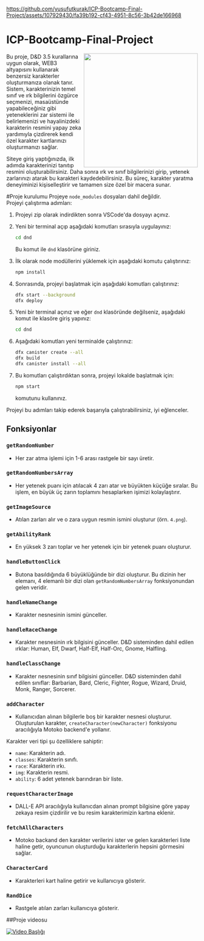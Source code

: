 
https://github.com/yusufutkurak/ICP-Bootcamp-Final-Project/assets/107929430/fa39b192-cf43-4951-8c56-3b42de166968
# ICP-Bootcamp-Final-Project
<img src="https://github.com/yusufutkurak/ICP-Bootcamp-Final-Project/assets/107929430/1bb07613-6f88-4ad2-9d2b-a461a62a1d83" width="300" height="300" align="right">

Bu proje, D&D 3.5 kurallarına uygun olarak, WEB3 altyapısını kullanarak benzersiz karakterler oluşturmanıza olanak tanır. Sistem, karakterinizin temel sınıf ve ırk bilgilerini özgürce seçmenizi, masaüstünde yapabileceğiniz gibi yeteneklerini zar sistemi ile belirlemenizi ve hayalinizdeki karakterin resmini yapay zeka yardımıyla çizdirerek kendi özel karakter kartlarınızı oluşturmanızı sağlar.

Siteye giriş yaptığınızda, ilk adımda karakterinizi tanıtıp resmini oluşturabilirsiniz. Daha sonra ırk ve sınıf bilgilerinizi girip, yetenek zarlarınızı atarak bu karakteri kaydedebilirsiniz. Bu süreç, karakter yaratma deneyiminizi kişiselleştirir ve tamamen size özel bir macera sunar.




#Proje kurulumu
Projeye `node_modules` dosyaları dahil değildir.  
Projeyi çalıştırma adımları:

1. Projeyi zip olarak indirdikten sonra VSCode'da dosyayı açınız.
2. Yeni bir terminal açıp aşağıdaki komutları sırasıyla uygulayınız:

    ```bash
    cd dnd
    ```

    Bu komut ile `dnd` klasörüne giriniz.

3. İlk olarak node modüllerini yüklemek için aşağıdaki komutu çalıştırınız:

    ```bash
    npm install
    ```

4. Sonrasında, projeyi başlatmak için aşağıdaki komutları çalıştırınız:

    ```bash
    dfx start --background
    dfx deploy
    ```

5. Yeni bir terminal açınız ve eğer `dnd` klasöründe değilseniz, aşağıdaki komut ile klasöre giriş yapınız:

    ```bash
    cd dnd
    ```

6. Aşağıdaki komutları yeni terminalde çalıştırınız:

    ```bash
    dfx canister create --all
    dfx build
    dfx canister install --all
    ```

7. Bu komutları çalıştırdıktan sonra, projeyi lokalde başlatmak için:

    ```bash
    npm start
    ```

    komutunu kullanınız.

Projeyi bu adımları takip ederek başarıyla çalıştırabilirsiniz, iyi eğlenceler.

## Fonksiyonlar

### `getRandomNumber`
- Her zar atma işlemi için 1-6 arası rastgele bir sayı üretir.

### `getRandomNumbersArray`
- Her yetenek puanı için atılacak 4 zarı atar ve büyükten küçüğe sıralar. Bu işlem, en büyük üç zarın toplamını hesaplarken işimizi kolaylaştırır.

### `getImageSource`
- Atılan zarları alır ve o zara uygun resmin ismini oluşturur (örn. `4.png`).

### `getAbilityRank`
- En yüksek 3 zarı toplar ve her yetenek için bir yetenek puanı oluşturur.

### `handleButtonClick`
- Butona basıldığında 6 büyüklüğünde bir dizi oluşturur. Bu dizinin her elemanı, 4 elemanlı bir dizi olan `getRandomNumbersArray` fonksiyonundan gelen veridir.

### `handleNameChange`
- Karakter nesnesinin ismini günceller.

### `handleRaceChange`
- Karakter nesnesinin ırk bilgisini günceller. D&D sisteminden dahil edilen ırklar: Human, Elf, Dwarf, Half-Elf, Half-Orc, Gnome, Halfling.

### `handleClassChange`
- Karakter nesnesinin sınıf bilgisini günceller. D&D sisteminden dahil edilen sınıflar: Barbarian, Bard, Cleric, Fighter, Rogue, Wizard, Druid, Monk, Ranger, Sorcerer.

### `addCharacter`
- Kullanıcıdan alınan bilgilerle boş bir karakter nesnesi oluşturur. Oluşturulan karakter, `createCharacter(newCharacter)` fonksiyonu aracılığıyla Motoko backend'e yollanır.

Karakter veri tipi şu özelliklere sahiptir:
- `name`: Karakterin adı.
- `classes`: Karakterin sınıfı.
- `race`: Karakterin ırkı.
- `img`: Karakterin resmi.
- `ability`: 6 adet yetenek barındıran bir liste.

### `requestCharacterImage`
- DALL-E API aracılığıyla kullanıcdan alınan prompt bilgisine göre yapay zekaya resim çizdirilir ve bu resim karakterimizin kartına eklenir.

### `fetchAllCharacters`
- Motoko backand den karakter verilerini ister ve gelen karakterleri liste haline getir, oyuncunun oluşturduğu karakterlerin hepsini görmesini sağlar.

### `CharacterCard`
- Karakterleri kart haline getirir ve kullanıcıya gösterir.

### `RandDice`
- Rastgele atılan zarları kullanıcıya gösterir.

##Proje videosu

[![Video Başlığı](https://img.youtube.com/vi/jlxFrG5FKQE/0.jpg)](https://www.youtube.com/watch?v=jlxFrG5FKQE)

